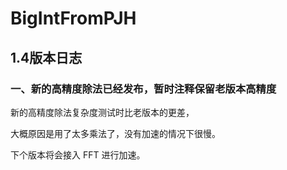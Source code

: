 # BigIntFromPJH

## 1.4版本日志

### 一、新的高精度除法已经发布，暂时注释保留老版本高精度

新的高精度除法复杂度测试时比老版本的更差，

大概原因是用了太多乘法了，没有加速的情况下很慢。

下个版本将会接入 FFT 进行加速。
